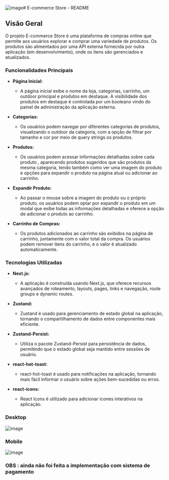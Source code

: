 ![image](https://github.com/JotinhaPorto/eccomerce-store/assets/122660604/e6c28a46-ad77-47ef-a6e0-dec6f746b8d1)# E-commerce Store - README

## Visão Geral

O projeto E-commerce Store é uma plataforma de compras online que permite aos usuários explorar e comprar uma variedade de produtos. Os produtos são alimentados por uma API externa fornecida por outra aplicação (em desenvolvimento), onde os itens são gerenciados e atualizados.

### Funcionalidades Principais

- **Página Inicial:**
  - A página inicial exibe o nome da loja, categorias, carrinho, um outdoor principal e produtos em destaque. A visibilidade dos produtos em destaque é controlada por um booleano vindo do painel de administração da aplicação externa.

- **Categorias:**
  - Os usuários podem navegar por diferentes categorias de produtos, visualizando o outdoor da categoria, com a opção de filtrar por tamanho e cor por meio de query strings os produtos.

- **Produtos:**
  - Os usuários podem acessar informações detalhadas sobre cada produto , aparecendo produtos sugeridos que são produtos da mesma categoria, tendo também como ver uma imagem do produto e opções para expandir o produto na página atual ou adicionar ao carrinho.

- **Expandir Produto:**
  - Ao passar o mouse sobre a imagem do produto ou o próprio produto, os usuários podem optar por expandir o produto em um modal que exibe todas as informações detalhadas e oferece a opção de adicionar o produto ao carrinho.

- **Carrinho de Compras:**
  - Os produtos adicionados ao carrinho são exibidos na página de carrinho, juntamente com o valor total da compra. Os usuários podem remover itens do carrinho, e o valor é atualizado automaticamente.

### Tecnologias Utilizadas

- **Next.js:**
  - A aplicação é construída usando Next.js, que oferece recursos avançados de roteamento, layouts, pages, links e navegação, route groups e dynamic routes.

- **Zustand:**
  - Zustand é usado para gerenciamento de estado global na aplicação, tornando o compartilhamento de dados entre componentes mais eficiente.

- **Zustand-Persist:**
  - Utiliza o pacote Zustand-Persist para persistência de dados, permitindo que o estado global seja mantido entre sessões de usuário.

- **react-hot-toast:**
  - react-hot-toast é usado para notificações na aplicação, tornando mais fácil informar o usuário sobre ações bem-sucedidas ou erros.

- **react-icons:**
  - React Icons é utilizado para adicionar ícones interativos na aplicação.

### Desktop 
![image](https://github.com/JotinhaPorto/eccomerce-store/assets/122660604/1b7638c1-ebc0-4172-9ecb-dd91c6754e56)


### Mobile 
![image](https://github.com/JotinhaPorto/eccomerce-store/assets/122660604/c7a66ea7-a6df-4ce6-823c-6cb18b20f3d7)


 ### OBS : ainda não foi feita a implementação com sistema de pagamento 

